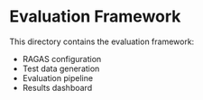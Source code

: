 # Evaluation Framework

This directory contains the evaluation framework:

- RAGAS configuration
- Test data generation
- Evaluation pipeline
- Results dashboard

